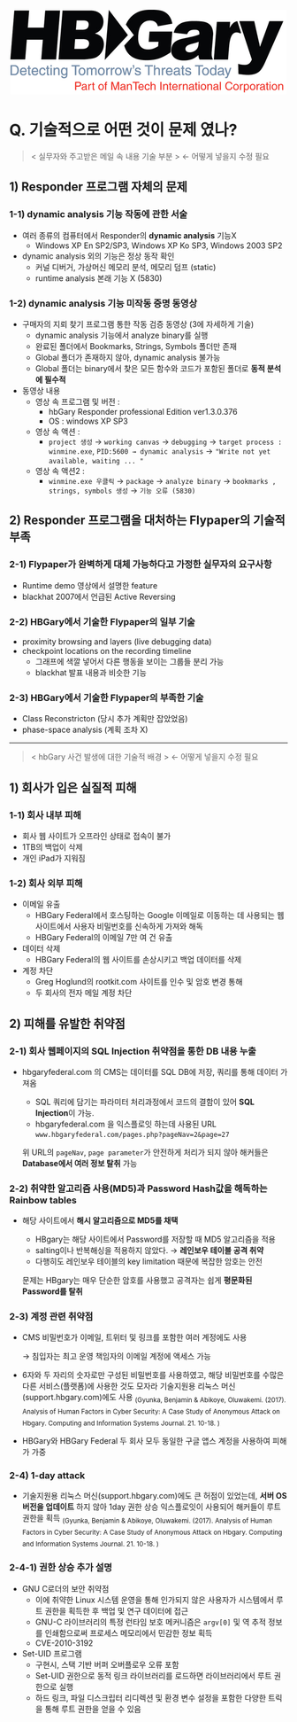 <p align=center>
    <img src="img/sample.jpg">
</p>

# Q. 기술적으로 어떤 것이 문제 였나?

> < 실무자와 주고받은 메일 속 내용 기술 부분 > ← 어떻게 넣을지 수정 필요

## 1) Responder 프로그램 자체의 문제

### 1-1) dynamic analysis 기능 작동에 관한 서술
- 여러 종류의 컴퓨터에서 Responder의 **dynamic analysis** 기능X
    - Windows XP En SP2/SP3, Windows XP Ko SP3, Windows 2003 SP2
- dynamic analysis 외의 기능은 정상 동작 확인
    - 커널 디버거, 가상머신 메모리 분석, 메모리 덤프 (static)
    - runtime analysis 본래 기능 X (5830)

### 1-2) dynamic analysis 기능 미작동 증명 동영상
- 구매자의 지뢰 찾기 프로그램 통한 작동 검증 동영상 (3에 자세하게 기술)
    - dynamic analysis 기능에서 analyze binary를 실행
    - 완료된 폴더에서 Bookmarks, Strings, Symbols 폴더만 존재
    - Global 폴더가 존재하지 않아, dynamic analysis 불가능
    - Global 폴더는 binary에서 찾은 모든 함수와 코드가 포함된 폴더로 **동적 분석에 필수적**
- 동영상 내용
    - 영상 속 프로그램 및 버전 : 
        - hbGary Responder professional Edition ver1.3.0.376
        - OS : windows XP SP3 
    - 영상 속 액션 : 
        - `project 생성` → `working canvas` → `debugging` → `target process : winmine.exe`, `PID:5600 → dynamic analysis` → `"Write not yet available, waiting ... "`
    - 영상 속 액션2 :
        - `winmine.exe 우클릭` → `package` → `analyze binary` → `bookmarks , strings, symbols 생성` → `기능 오류 (5830)`

## 2) Responder 프로그램을 대처하는 Flypaper의 기술적 부족

### 2-1) Flypaper가 완벽하게 대체 가능하다고 가정한 실무자의 요구사항
- Runtime demo 영상에서 설명한 feature
- blackhat 2007에서 언급된 Active Reversing

### 2-2) HBGary에서 기술한 Flypaper의 일부 기술
- proximity browsing and layers (live debugging data)
- checkpoint locations on the recording timeline
    - 그래프에 색깔 넣어서 다른 행동을 보이는 그룹들 분리 가능
    - blackhat 발표 내용과 비슷한 기능

### 2-3) HBGary에서 기술한 Flypaper의 부족한 기술
- Class Reconstricton (당시 추가 계획만 잡았었음)
- phase-space analysis (계획 조차 X)

---

> < hbGary 사건 발생에 대한 기술적 배경 > ← 어떻게 넣을지 수정 필요

## 1) 회사가 입은 실질적 피해

### 1-1) 회사 내부 피해
- 회사 웹 사이트가 오프라인 상태로 접속이 불가
- 1TB의 백업이 삭제
- 개인 iPad가 지워짐

### 1-2) 회사 외부 피해
- 이메일 유출
    - HBGary Federal에서 호스팅하는 Google 이메일로 이동하는 데 사용되는 웹 사이트에서 사용자 비밀번호를 신속하게 가져와 해독
    - HBGary Federal의 이메일 7만 여 건 유출
- 데이터 삭제
    - HBGary Federal의 웹 사이트를 손상시키고 백업 데이터를 삭제
- 계정 차단
    - Greg Hoglund의 rootkit.com 사이트를 인수 및 암호 변경 통해	
    - 두 회사의 전자 메일 계정 차단

## 2) 피해를 유발한 취약점

### 2-1) 회사 웹페이지의 SQL Injection 취약점을 통한 DB 내용 누출
- hbgaryfederal.com 의 CMS는 데이터를 SQL DB에 저장, 쿼리를 통해 데이터 가져옴
    - SQL 쿼리에 담기는 파라미터 처리과정에서 코드의 결함이 있어 **SQL Injection**이 가능.
    - hbgaryfederal.com 을 익스플로잇 하는데 사용된 URL
        `www.hbgaryfederal.com/pages.php?pageNav=2&page=27`

    위 URL의 `pageNav`, `page parameter`가 안전하게 처리가 되지 않아 해커들은 **Database에서 여러 정보 탈취** 가능

### 2-2) 취약한 알고리즘 사용(MD5)과 Password Hash값을 해독하는 Rainbow tables
- 해당 사이트에서 **해시 알고리즘으로 MD5를 채택**
    - HBgary는 해당 사이트에서 Password를 저장할 때 MD5 알고리즘을 적용
    - salting이나 반복해싱을 적용하지 않았다. → **레인보우 테이블 공격 취약**
    - 다행히도 레인보우 테이블의 key limitation 때문에 복잡한 암호는 안전

    문제는 HBgary는 매우 단순한 암호를 사용했고 공격자는 쉽게 **평문화된 Password를 탈취**
    
### 2-3) 계정 관련 취약점
- CMS 비밀번호가 이메일, 트위터 및 링크를 포함한 여러 계정에도 사용
    
    → 침입자는 최고 운영 책임자의 이메일 계정에 액세스 가능
- 6자와 두 자리의 숫자로만 구성된 비밀번호를 사용하였고, 해당 비밀번호를 수많은 다른 서비스(플랫폼)에 사용한 것도 모자라 기술지원용 리눅스 머신(support.hbgary.com)에도 사용 <sub>(Gyunka, Benjamin & Abikoye, Oluwakemi. (2017). Analysis of Human Factors in Cyber Security: A Case Study of Anonymous Attack on Hbgary. Computing and Information Systems Journal. 21. 10-18. )</sub>
- HBGary와 HBGary Federal 두 회사 모두 동일한 구글 앱스 계정을 사용하여 피해가 가중 

### 2-4) 1-day attack
- 기술지원용 리눅스 머신(support.hbgary.com)에도 큰 허점이 있었는데, 
**서버 OS 버전을 업데이트** 하지 않아 1day 권한 상승 익스플로잇이 사용되어 해커들이 루트 권한을 획득 <sub>(Gyunka, Benjamin & Abikoye, Oluwakemi. (2017). Analysis of Human Factors in Cyber Security: A Case Study of Anonymous Attack on Hbgary. Computing and Information Systems Journal. 21. 10-18. )</sub>

### 2-4-1) 권한 상승 추가 설명
- GNU C로더의 보안 취약점
    - 이에 취약한 Linux 시스템 운영을 통해 인가되지 않은 사용자가 시스템에서 루트 권한을 획득한 후 백업 및 연구 데이터에 접근
    - GNU-C 라이브러리의 특정 런타임 보호 메커니즘은 `argv[0]` 및 역 추적 정보를 인쇄함으로써 프로세스 메모리에서 민감한 정보 획득
    - CVE-2010-3192
- Set-UID 프로그램
    - 구현시, 스택 기반 버퍼 오버플로우 오류 포함
    - Set-UID 권한으로 동적 링크 라이브러리를 로드하면 라이브러리에서 루트 권한으로 실행
    - 하드 링크, 파일 디스크립터 리디렉션 및 환경 변수 설정을 포함한 다양한 트릭을 통해 루트 권한을 얻을 수 있음
